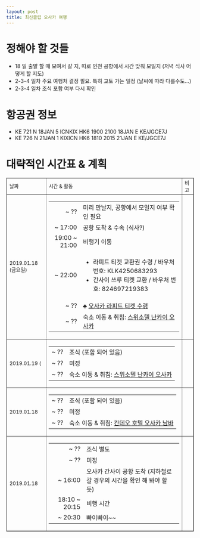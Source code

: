 ```yaml
---
layout: post
title: 최신클럽 오사카 여행
---
```


<h1>정해야 할 것들</h1>
<ul>
  <li>18 일 출발 할 때 모여서 갈 지, 따로 인천 공항에서 시간 맞춰 모일지 (저녁 식사 어떻게 할 지도)</li>
  <li>2-3-4 일차 주요 여행처 결정 필요. 특히 교토 가는 일정 (날씨에 따라 다를수도...)</li>
  <li>2-3-4 일차 조식 포함 여부 다시 확인</li>
</ul>

<h1>항공권 정보</h1>
<ul>
  <li>KE 721 N 18JAN 5 ICNKIX HK6  1900 2100  18JAN  E  KE/JGCE7J</li>
  <li>KE 726 N 21JAN 1 KIXICN HK6  1810 2015  21JAN  E  KE/JGCE7J</li>
</ul>

<h1>대략적인 시간표 & 계획</h2>
<table border=1 style="font-size: 10pt;">
  <tr><td>날짜</td><td>시간 & 활동</td><td>비고</td></tr>
  <tr>
    <td>2019.01.18 (금요일)</td>
    <td>
      <table border=0>
        <tr><td align=right> ~ ??</td><td>미리 만날지, 공항에서 모일지 여부 확인 필요</td></tr>
        <tr><td align=right> ~ 17:00</td><td>공항 도착 & 수속 (식사?)</td></tr>
        <tr><td align=right>19:00 ~ 21:00</td><td>비행기 이동</td></tr>
        <tr><td align=right>~ 22:00</td>
          <td>
            <ul>
              <li>라피트 티켓 교환권 수령 / 바우처 번호: KLK4250683293</li>
              <li>간사이 쓰루 티켓 교환 / 바우처 번호: 824697219383</li>
            </ul>
          </td>
        </tr>
        <tr><td align=right>~ ??</td><td>&#9827; <a href="http://blog.naver.com/PostView.nhn?blogId=klooktravel&logNo=220977060280">오사카 라피트 티켓 수령</a></td></tr>
        <tr><td align=right>~ ??</td><td>숙소 이동 & 취침: <a href="https://www.swissotel-osaka.co.jp/">스위소텔 난카이 오사카</a></td></tr>
      </table>
    </td>
    <td>
    </td>
  </tr>
  <tr>
    <td>2019.01.19 (</td>
    <td>
      <table border=0>
        <tr><td align=right> ~ ??</td><td>조식 (포함 되어 있음)</td></tr>
        <tr><td align=right> ~ ??</td><td>미정</td></tr>
        <tr><td align=right>~ ??</td><td>숙소 이동 & 취침: <a href="https://www.swissotel-osaka.co.jp/">스위소텔 난카이 오사카</a></td></tr>
      </table>
    </td>
    <td>
    </td>
  </tr>
  <tr>
    <td>2019.01.18</td>
    <td>
      <table border=0>
        <tr><td align=right> ~ ??</td><td>조식 (포함 되어 있음)</td></tr>
        <tr><td align=right> ~ ??</td><td>미정</td></tr>
        <tr><td align=right>~ ??</td><td>숙소 이동 & 취침: <a href="https://www.candeohotels.com/namba/">칸데오 호텔 오사카 남바</a></td></tr>
      </table>
    </td>
    <td>
    </td>
  </tr>
  <tr>
    <td>2019.01.18</td>
    <td>
      <table border=0>
        <tr><td align=right> ~ ??</td><td>조식 별도</td></tr>
        <tr><td align=right> ~ ??</td><td>미정</td></tr>
        <tr><td align=right> ~ 16:00</td><td>오사카 간사이 공항 도착 (지하철로 갈 경우의 시간을 확인 해 봐야 할 듯)</td></tr>
        <tr><td align=right> 18:10 ~ 20:15</td><td>비행 시간</td></tr>
        <tr><td align=right> ~ 20:30</td><td>빠이빠이~~</td></tr>
      </table>
    </td>
    <td>
    </td>
  </tr>
</table>
